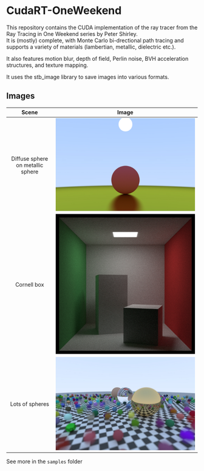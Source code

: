 # CudaRT-OneWeekend

This repository contains the CUDA implementation of the ray tracer from the Ray Tracing in One Weekend series by Peter Shirley.  
It is (mostly) complete, with Monte Carlo bi-drectional path tracing and supports a variety of materials (lambertian, metallic, dielectric etc.).

It also features motion blur, depth of field, Perlin noise, BVH acceleration structures, and texture mapping.

It uses the stb_image library to save images into various formats.

## Images

| Scene | Image |
| :---: | :---: |
| Diffuse sphere on metallic sphere | ![2 spheres](samples/image_2spheres.jpg) |
| Cornell box | ![cornell box](samples/image_cornell.jpg) |
| Lots of spheres | ![spheres](samples/image_checker.jpg) |

See more in the `samples` folder
